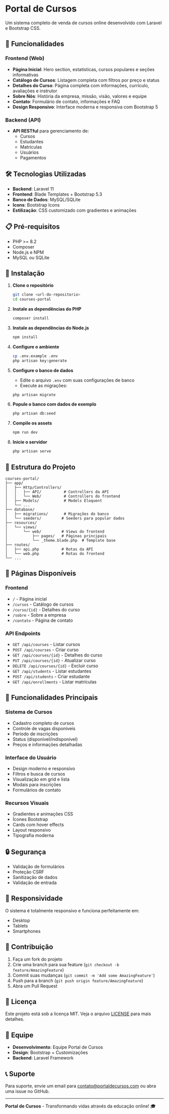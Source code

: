 # Portal de Cursos

Um sistema completo de venda de cursos online desenvolvido com Laravel e Bootstrap CSS.

## 🚀 Funcionalidades

### Frontend (Web)
- **Página Inicial**: Hero section, estatísticas, cursos populares e seções informativas
- **Catálogo de Cursos**: Listagem completa com filtros por preço e status
- **Detalhes do Curso**: Página completa com informações, currículo, avaliações e instrutor
- **Sobre Nós**: História da empresa, missão, visão, valores e equipe
- **Contato**: Formulário de contato, informações e FAQ
- **Design Responsivo**: Interface moderna e responsiva com Bootstrap 5

### Backend (API)
- **API RESTful** para gerenciamento de:
  - Cursos
  - Estudantes
  - Matrículas
  - Usuários
  - Pagamentos

## 🛠️ Tecnologias Utilizadas

- **Backend**: Laravel 11
- **Frontend**: Blade Templates + Bootstrap 5.3
- **Banco de Dados**: MySQL/SQLite
- **Icons**: Bootstrap Icons
- **Estilização**: CSS customizado com gradientes e animações

## 📋 Pré-requisitos

- PHP >= 8.2
- Composer
- Node.js e NPM
- MySQL ou SQLite

## 🔧 Instalação

1. **Clone o repositório**
   ```bash
   git clone <url-do-repositorio>
   cd courses-portal
   ```

2. **Instale as dependências do PHP**
   ```bash
   composer install
   ```

3. **Instale as dependências do Node.js**
   ```bash
   npm install
   ```

4. **Configure o ambiente**
   ```bash
   cp .env.example .env
   php artisan key:generate
   ```

5. **Configure o banco de dados**
   - Edite o arquivo `.env` com suas configurações de banco
   - Execute as migrações:
   ```bash
   php artisan migrate
   ```

6. **Popule o banco com dados de exemplo**
   ```bash
   php artisan db:seed
   ```

7. **Compile os assets**
   ```bash
   npm run dev
   ```

8. **Inicie o servidor**
   ```bash
   php artisan serve
   ```

## 📁 Estrutura do Projeto

```
courses-portal/
├── app/
│   ├── Http/Controllers/
│   │   ├── API/          # Controllers da API
│   │   └── Web/          # Controllers do frontend
│   ├── Models/           # Models Eloquent
│   └── ...
├── database/
│   ├── migrations/       # Migrações do banco
│   └── seeders/         # Seeders para popular dados
├── resources/
│   └── views/
│       └── web/         # Views do frontend
│           ├── pages/   # Páginas principais
│           └── _theme.blade.php  # Template base
├── routes/
│   ├── api.php          # Rotas da API
│   └── web.php          # Rotas do frontend
└── ...
```

## 🎨 Páginas Disponíveis

### Frontend
- `/` - Página inicial
- `/cursos` - Catálogo de cursos
- `/curso/{id}` - Detalhes do curso
- `/sobre` - Sobre a empresa
- `/contato` - Página de contato

### API Endpoints
- `GET /api/courses` - Listar cursos
- `POST /api/courses` - Criar curso
- `GET /api/courses/{id}` - Detalhes do curso
- `PUT /api/courses/{id}` - Atualizar curso
- `DELETE /api/courses/{id}` - Excluir curso
- `GET /api/students` - Listar estudantes
- `POST /api/students` - Criar estudante
- `GET /api/enrollments` - Listar matrículas

## 🎯 Funcionalidades Principais

### Sistema de Cursos
- Cadastro completo de cursos
- Controle de vagas disponíveis
- Período de inscrições
- Status (disponível/indisponível)
- Preços e informações detalhadas

### Interface do Usuário
- Design moderno e responsivo
- Filtros e busca de cursos
- Visualização em grid e lista
- Modais para inscrições
- Formulários de contato

### Recursos Visuais
- Gradientes e animações CSS
- Ícones Bootstrap
- Cards com hover effects
- Layout responsivo
- Tipografia moderna

## 🔒 Segurança

- Validação de formulários
- Proteção CSRF
- Sanitização de dados
- Validação de entrada

## 📱 Responsividade

O sistema é totalmente responsivo e funciona perfeitamente em:
- Desktop
- Tablets
- Smartphones

## 🤝 Contribuição

1. Faça um fork do projeto
2. Crie uma branch para sua feature (`git checkout -b feature/AmazingFeature`)
3. Commit suas mudanças (`git commit -m 'Add some AmazingFeature'`)
4. Push para a branch (`git push origin feature/AmazingFeature`)
5. Abra um Pull Request

## 📄 Licença

Este projeto está sob a licença MIT. Veja o arquivo [LICENSE](LICENSE) para mais detalhes.

## 👥 Equipe

- **Desenvolvimento**: Equipe Portal de Cursos
- **Design**: Bootstrap + Customizações
- **Backend**: Laravel Framework

## 📞 Suporte

Para suporte, envie um email para contato@portaldecursos.com ou abra uma issue no GitHub.

---

**Portal de Cursos** - Transformando vidas através da educação online! 🎓
